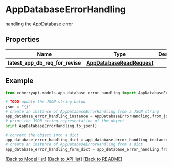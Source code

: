 # AppDatabaseErrorHandling

handling the AppDatabase error

## Properties

Name | Type | Description | Notes
------------ | ------------- | ------------- | -------------
**latest_app_db_req_for_revise** | [**AppDatabaseReadRequest**](AppDatabaseReadRequest.md) |  | [optional] 

## Example

```python
from xcherryapi.models.app_database_error_handling import AppDatabaseErrorHandling

# TODO update the JSON string below
json = "{}"
# create an instance of AppDatabaseErrorHandling from a JSON string
app_database_error_handling_instance = AppDatabaseErrorHandling.from_json(json)
# print the JSON string representation of the object
print AppDatabaseErrorHandling.to_json()

# convert the object into a dict
app_database_error_handling_dict = app_database_error_handling_instance.to_dict()
# create an instance of AppDatabaseErrorHandling from a dict
app_database_error_handling_form_dict = app_database_error_handling.from_dict(app_database_error_handling_dict)
```
[[Back to Model list]](../README.md#documentation-for-models) [[Back to API list]](../README.md#documentation-for-api-endpoints) [[Back to README]](../README.md)


